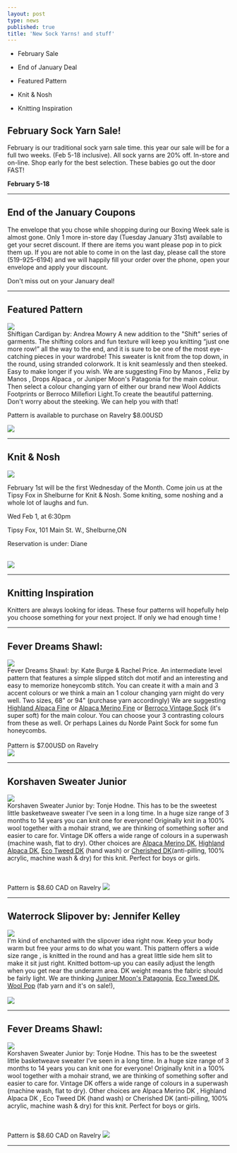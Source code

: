```yaml
---
layout: post
type: news
published: true
title: 'New Sock Yarns! and stuff'
---
```


- February Sale

- End of January Deal

- Featured Pattern

- Knit & Nosh

- Knitting Inspiration

<h2>February Sock Yarn Sale!</h2>
<p>February is our traditional sock yarn sale time. this year our sale will be for a full two weeks. (Feb 5-18 inclusive). All sock yarns are 20% off. In-store and on-line. Shop early for the best selection. These babies go out the door FAST!
</p>
<p><strong>February 5-18</strong></p>
<hr />
<h2>End of the January Coupons</h2>
<p>The envelope that you chose while shopping during our Boxing Week sale is almost gone. Only 1 more in-store day (Tuesday January 31st) available to get your secret discount. If there are items you want please pop in to pick them up. If you are not able to come in on the last day, please call the store (519-925-6194) and we will happily fill your order over the phone, open your envelope and apply your discount.

Don't miss out on your January deal!</p>
<hr />
<h2>Featured Pattern</h2>
<p><a href="https://www.ravelry.com/patterns/library/shiftigan"><img src="/img/shiftigan.jpg"></a> <br /> Shiftigan Cardigan by: Andrea Mowry A new addition to the "Shift" series of garments. The shifting colors and fun texture will keep you knitting “just one more row!” all the way to the end, and it is sure to be one of the most eye-catching pieces in your wardrobe! This sweater is knit from the top down, in the round, using stranded colorwork. It is knit seamlessly and then steeked. Easy to make longer if you wish. We are suggesting Fino by Manos , Feliz by Manos , Drops Alpaca , or Juniper Moon's Patagonia for the main colour. Then select a colour changing yarn of either our brand new Wool Addicts Footprints or Berroco Millefiori Light.To create the beautiful patterning. Don't worry about the steeking. We can help you with that!

Pattern is available to purchase on Ravelry $8.00USD<br />

<a href="https://www.woolandsilkcoshop.com/products/wool-addicts-footprints"><img src="/img/btn_shiftigan.jpg"></a></p>

<hr />
<h2>Knit & Nosh</h2>
<p><a href="https://tipsyfoxpub.com/menuqr/"><img src="/img/tipsyfox.jpg"></a><br />

February 1st will be the first Wednesday of the Month. Come join us at the Tipsy Fox in Shelburne for Knit & Nosh. Some kniting, some noshing and a whole lot of laughs and fun.

Wed Feb 1, at 6:30pm

Tipsy Fox, 101 Main St. W., Shelburne,ON

Reservation is under: Diane

<br />
 <a href="https://tipsyfoxpub.com/menuqr/"><img src="/img/btn_tipsyfox.png"></a></p>

<hr />
<h2>Knitting Inspiration</h2>
<p>Knitters are always looking for ideas. These four patterns will hopefully help you choose something for your next project. If only we had enough time !</p>
<hr>
  <h2>Fever Dreams Shawl:</h2>
<p><a href="https://www.ravelry.com/patterns/library/fever-dreams"><img src="/img/fever.jpg"></a>
<br />
Fever Dreams Shawl: by: Kate Burge & Rachel Price. An intermediate level pattern that features a simple slipped stitch dot motif and an interesting and easy to memorize honeycomb stitch. You can create it with a main and 3 accent colours or we think a main an 1 colour changing yarn might do very well. Two sizes, 68" or 94" (purchase yarn accordingly) We are suggesting <a href="https://www.woolandsilkcoshop.com/products/highland-alpaca-fine">Highland Alpaca Fine</a> or <a href="https://www.woolandsilkcoshop.com/collections/estelle/products/alpaca-merino-fine">Alpaca Merino Fine</a> or <a href="https://www.woolandsilkcoshop.com/products/vintage-sock">Berroco Vintage Sock</a> (it's super soft) for the main colour. You can choose your 3 contrasting colours from these as well. Or perhaps Laines du Norde Paint Sock for some fun honeycombs. 
 <br /><br/>Pattern is $7.00USD on Ravelry<br />
  <a href="https://www.woolandsilkcoshop.com/products/vintage-sock"><img src="/img/btn_fever.png"></a></p>

<hr />

<h2>Korshaven Sweater Junior</h2>
<p><a href="https://www.ravelry.com/patterns/library/korshavn-sweater-junior"><img src="/img/sweaterjr.jpg"></a>
<br />
Korshaven Sweater Junior by: Tonje Hodne. This has to be the sweetest little basketweave sweater I've seen in a long time. In a huge size range of 3 months to 14 years you can knit one for everyone! Originally knit in a 100% wool together with a mohair strand, we are thinking of something softer and easier to care for. <a href"https://www.woolandsilkcoshop.com/products/vintage-dk">Vintage DK</a> offers a wide range of colours in a superwash (machine wash, flat to dry). Other choices are <a href="https://www.woolandsilkcoshop.com/products/alpaca-merino-dk">Alpaca Merino DK</a>, <a href="https://www.woolandsilkcoshop.com/products/highland-alpaca-dk">Highland Alpaca DK</a>, <a href="https://www.woolandsilkcoshop.com/products/eco-tweed-dk">Eco Tweed DK</a> (hand wash) or <a href="https://www.woolandsilkcoshop.com/products/cherished-dk">Cherished DK</a>(anti-pilling, 100% acrylic, machine wash & dry) for this knit. Perfect for boys or girls.

 <br /><br/>Pattern is $8.60 CAD on Ravelry
  <a href="https://www.woolandsilkcoshop.com/products/vintage-sock"><img src="/img/btn_sweaterjr.png"></a></p>


<hr />


 <h2>Waterrock Slipover by: Jennifer Kelley</h2>
<p><a href="https://www.ravelry.com/patterns/library/waterrock"><img src="/img/waterrock.jpg"></a>
<br />
I'm kind of enchanted with the slipover idea right now. Keep your body warm but free your arms to do what you want. This pattern offers a wide size range , is knitted in the round and has a great little side hem slit to make it sit just right. Knitted bottom-up you can easily adjust the length when you get near the underarm area. DK weight means the fabric should be fairly light. We are thinking <a href="https://www.woolandsilkcoshop.com/products/patagonia">Juniper Moon's Patagonia</a>, <a href="https://www.woolandsilkcoshop.com/products/eco-tweed-dk">Eco Tweed DK</a>, <a href="https://www.woolandsilkcoshop.com/products/wool-pop">Wool Pop</a> (fab yarn and it's on sale!),
 <br /><br/>
  <a href="https://www.woolandsilkcoshop.com/products/vintage-sock"><img src="/img/btn_waterrock.jpg"></a></p>


<hr />

 <h2>Fever Dreams Shawl:</h2>
<p><a href="https://www.ravelry.com/patterns/library/fever-dreams"><img src="/img/sweaterjr.jpg"></a>
<br />
Korshaven Sweater Junior by: Tonje Hodne. This has to be the sweetest little basketweave sweater I've seen in a long time. In a huge size range of 3 months to 14 years you can knit one for everyone! Originally knit in a 100% wool together with a mohair strand, we are thinking of something softer and easier to care for. Vintage DK offers a wide range of colours in a superwash (machine wash, flat to dry). Other choices are Alpaca Merino DK , Highland Alpaca DK , Eco Tweed DK (hand wash) or Cherished DK (anti-pilling, 100% acrylic, machine wash & dry) for this knit. Perfect for boys or girls.

 <br /><br/>Pattern is $8.60 CAD on Ravelry
  <a href="https://www.woolandsilkcoshop.com/products/vintage-sock"><img src="/img/btn_fever.jpg"></a></p>


<hr />



